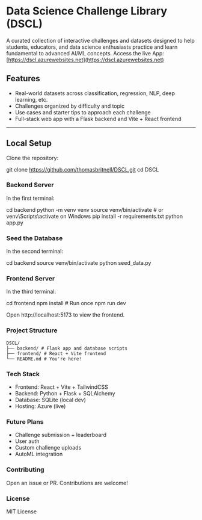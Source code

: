 # Data Science Challenge Library (DSCL)

A curated collection of interactive challenges and datasets designed to help students, educators, and data science enthusiasts practice and learn fundamental to advanced AI/ML concepts. Access the live App: [https://dscl.azurewebsites.net](https://dscl.azurewebsites.net)

## Features

- Real-world datasets across classification, regression, NLP, deep learning, etc.
- Challenges organized by difficulty and topic
- Use cases and starter tips to approach each challenge
- Full-stack web app with a Flask backend and Vite + React frontend

---

## Local Setup

Clone the repository:

git clone https://github.com/thomasbritnell/DSCL.git
cd DSCL

### Backend Server
In the first terminal:

cd backend
python -m venv venv
source venv/bin/activate  # or venv\Scripts\activate on Windows
pip install -r requirements.txt
python app.py

### Seed the Database
In the second terminal:

cd backend
source venv/bin/activate
python seed_data.py

### Frontend Server
In the third terminal:

cd frontend
npm install  # Run once
npm run dev

Open http://localhost:5173 to view the frontend.

### Project Structure
```
DSCL/
├── backend/ # Flask app and database scripts
├── frontend/ # React + Vite frontend
└── README.md # You're here!
```

### Tech Stack
- Frontend: React + Vite + TailwindCSS
- Backend: Python + Flask + SQLAlchemy
- Database: SQLite (local dev)
- Hosting: Azure (live)

### Future Plans
- Challenge submission + leaderboard
- User auth
- Custom challenge uploads
- AutoML integration

### Contributing
Open an issue or PR. Contributions are welcome!

### License
MIT License
